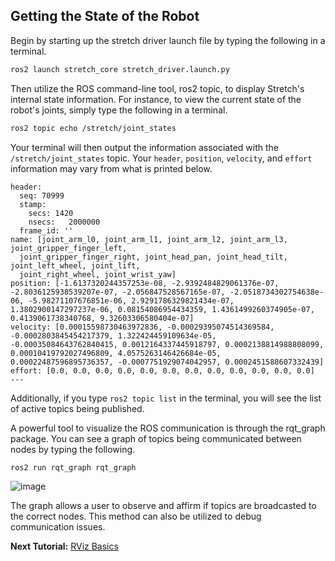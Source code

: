 ## Getting the State of the Robot

Begin by starting up the stretch driver launch file by typing the following in a terminal.
```bash
ros2 launch stretch_core stretch_driver.launch.py
```

Then utilize the ROS command-line tool, ros2 topic, to display Stretch's internal state information. For instance, to view the current state of the robot's joints, simply type the following in a terminal.
```bash
ros2 topic echo /stretch/joint_states
```

Your terminal will then output the information associated with the `/stretch/joint_states` topic. Your `header`, `position`, `velocity`, and `effort` information may vary from what is printed below.

```
header:
  seq: 70999
  stamp:
    secs: 1420
    nsecs:   2000000
  frame_id: ''
name: [joint_arm_l0, joint_arm_l1, joint_arm_l2, joint_arm_l3, joint_gripper_finger_left,
  joint_gripper_finger_right, joint_head_pan, joint_head_tilt, joint_left_wheel, joint_lift,
  joint_right_wheel, joint_wrist_yaw]
position: [-1.6137320244357253e-08, -2.9392484829061376e-07, -2.8036125938539207e-07, -2.056847528567165e-07, -2.0518734302754638e-06, -5.98271107676851e-06, 2.9291786329821434e-07, 1.3802900147297237e-06, 0.08154086954434359, 1.4361499260374905e-07, 0.4139061738340768, 9.32603306580404e-07]
velocity: [0.00015598730463972836, -0.00029395074514369584, -0.0002803845454217379, 1.322424459109634e-05, -0.00035084643762840415, 0.0012164337445918797, 0.0002138814988808099, 0.00010419792027496809, 4.0575263146426684e-05, 0.00022487596895736357, -0.0007751929074042957, 0.0002451588607332439]
effort: [0.0, 0.0, 0.0, 0.0, 0.0, 0.0, 0.0, 0.0, 0.0, 0.0, 0.0, 0.0]
---
```
Additionally, if you type `ros2 topic list` in the terminal, you will see the list of active topics being published.

A powerful tool to visualize the ROS communication is through the rqt_graph package. You can see a graph of topics being communicated between nodes by typing the following.

```
ros2 run rqt_graph rqt_graph
```
![image](images/rqt_graph.png)

The graph allows a user to observe and affirm if topics are broadcasted to the correct nodes. This method can also be utilized to debug communication issues.

**Next Tutorial:** [RViz Basics](rviz_basics.md)